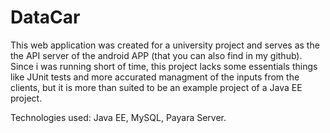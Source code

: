 # DataCar

This web application was created for a university project and serves as the the API server of the android APP (that you can also find in my github). 
Since i was running short of time, this project lacks some essentials things like JUnit tests and more accurated managment of the inputs from the clients, 
but it is more than suited to be an example project of a Java EE project.

Technologies used: Java EE, MySQL, Payara Server.
